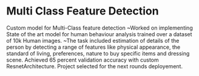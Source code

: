 # Multi Class Feature Detection
Custom model for Multi-Class feature detection 
 ~Worked on implementing State of the art model for human behaviour analysis trained over a dataset of 
10k Human images.
 ~The task included estimation of details of the person by detecting a range of features like physical appearance, the standard of living, preferences, nature to buy specific items and dressing scene. Achieved 65 
percent validation accuracy with custom ResnetArchitecture. 
Project selected for the next rounds deployement.
